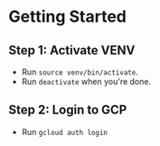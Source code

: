 # Getting Started

## Step 1: Activate VENV
- Run `source venv/bin/activate`.
- Run `deactivate` when you're done.

## Step 2: Login to GCP
- Run `gcloud auth login`

